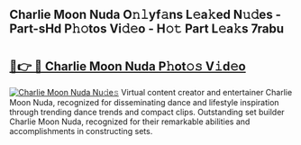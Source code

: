 ## Charlie Moon Nuda O𝚗𝚕yf𝚊ns L𝚎a𝚔ed N𝚞𝚍es - Part-sHd P𝚑𝚘tos Vi𝚍𝚎o - H𝚘𝚝 Part L𝚎a𝚔s 7rabu

# <h2><a href="http://kf7utt.oniu.top/?m=Charlie+Moon+Nuda">🔗👉 🔴 Charlie Moon Nuda P𝚑ot𝚘𝚜 V𝚒d𝚎o</a></h2>

[![Charlie Moon Nuda Nu𝚍e𝚜](https://i.imgur.com/0qMVB7G.gif)](http://kf7utt.oniu.top/?m=Charlie+Moon+Nuda)
Virtual content creator and entertainer Charlie Moon Nuda, recognized for disseminating dance and lifestyle inspiration through trending dance trends and compact clips. Outstanding set builder Charlie Moon Nuda, recognized for their remarkable abilities and accomplishments in constructing sets.  
